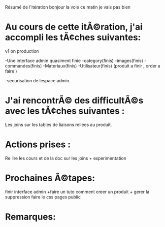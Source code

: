 Résumé de l'itération
bonjour la voie ce matin je vais pas bien

# Au cours de cette itÃ©ration, j'ai accompli les tÃ¢ches suivantes:
v1 on production 

-Une interface admin quasiment finie 
  -category(finis)
  -images(finis)
  -commandes(finis)
  -Materiaux(finis)
  -Utilisateur(finis)
  (produit a finir , order a faire )

-securisation de lespace admin.

# J'ai rencontrÃ© des difficultÃ©s avec les tÃ¢ches suivantes :

Les joins sur les tables de liaisons reliées au produit.

# Actions prises :

Re lire les cours et  de la doc sur les joins + experimentation 

# Prochaines Ã©tapes:

finir interface admin +faire un tuto comment creer un produit +  gerer la suppression 
faire le css pages public 

# Remarques:
